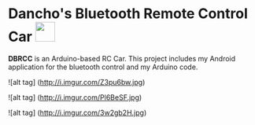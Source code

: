 # Dancho's Bluetooth Remote Control Car <img src="http://i.imgur.com/h7RAoo8.png" width="40" height="40">
**DBRCC** is an Arduino-based RC Car. This project includes my Android application for the bluetooth control and my Arduino code.

![alt tag] (http://i.imgur.com/Z3pu6bw.jpg)

![alt tag] (http://i.imgur.com/Pl6BeSF.jpg)

![alt tag] (http://i.imgur.com/3w2gb2H.jpg)
